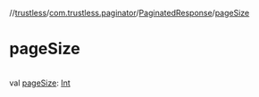 //[trustless](../../../index.md)/[com.trustless.paginator](../index.md)/[PaginatedResponse](index.md)/[pageSize](page-size.md)

# pageSize

\
val [pageSize](page-size.md): [Int](https://kotlinlang.org/api/latest/jvm/stdlib/kotlin/-int/index.html)
